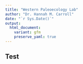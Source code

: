 ```yaml
---
title: "Western Paleoecology Lab"
author: "Dr. Hannah M. Carroll"
date: "`r Sys.Date()`"
output:
  html_document:
    variant: gfm
    preserve_yaml: true
---
```


## Test
